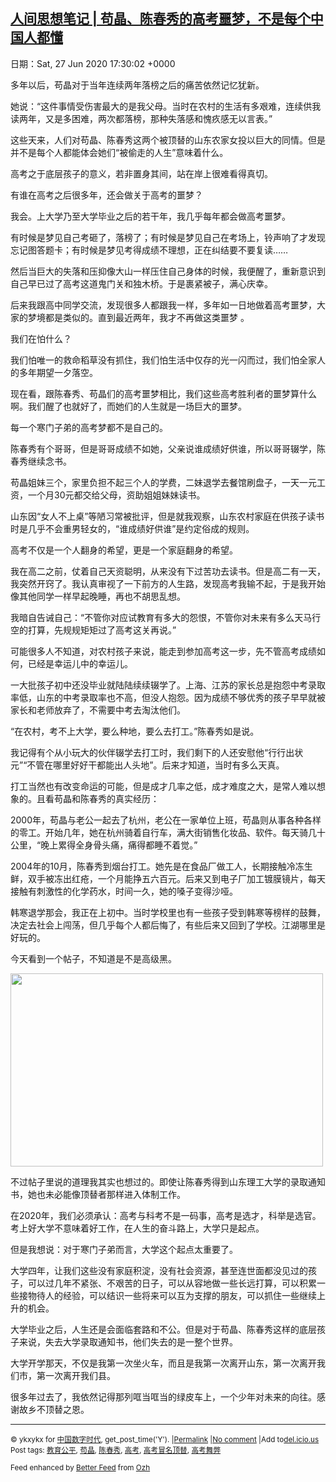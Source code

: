 [人间思想笔记 | 苟晶、陈春秀的高考噩梦，不是每个中国人都懂](https://chinadigitaltimes.net/chinese/2020/06/%e4%ba%ba%e9%97%b4%e6%80%9d%e6%83%b3%e7%ac%94%e8%ae%b0-%e8%8b%9f%e6%99%b6%e3%80%81%e9%99%88%e6%98%a5%e7%a7%80%e7%9a%84%e9%ab%98%e8%80%83%e5%99%a9%e6%a2%a6%ef%bc%8c%e4%b8%8d%e6%98%af%e6%af%8f/)
------
日期：Sat, 27 Jun 2020 17:30:02 +0000

<p>多年以后，苟晶对于当年连续两年落榜之后的痛苦依然记忆犹新。</p><p>她说：“这件事情受伤害最大的是我父母。当时在农村的生活有多艰难，连续供我读两年，又是多困难，两次都落榜，那种失落感和愧疚感无以言表。”</p><p>这些天来，人们对苟晶、陈春秀这两个被顶替的山东农家女投以巨大的同情。但是并不是每个人都能体会她们“被偷走的人生”意味着什么。</p><p>高考之于底层孩子的意义，若非置身其间，站在岸上很难看得真切。</p><p>有谁在高考之后很多年，还会做关于高考的噩梦？</p><p>我会。上大学乃至大学毕业之后的若干年，我几乎每年都会做高考噩梦。</p><p>有时候是梦见自己考砸了，落榜了；有时候是梦见自己在考场上，铃声响了才发现忘记图答题卡；有时候是梦见考得成绩不理想，正在纠结要不要复读……</p><p>然后当巨大的失落和压抑像大山一样压住自己身体的时候，我便醒了，重新意识到自己早已过了高考这道鬼门关和独木桥。于是裹紧被子，满心庆幸。</p><p>后来我跟高中同学交流，发现很多人都跟我一样，多年如一日地做着高考噩梦，大家的梦境都是类似的。直到最近两年，我才不再做这类噩梦 。</p><p>我们在怕什么？</p><p>我们怕唯一的救命稻草没有抓住，我们怕生活中仅存的光一闪而过，我们怕全家人的多年期望一夕落空。</p><p>现在看，跟陈春秀、苟晶们的高考噩梦相比，我们这些高考胜利者的噩梦算什么啊。我们醒了也就好了，而她们的人生就是一场巨大的噩梦。</p><p>每一个寒门子弟的高考梦都不是自己的。</p><p>陈春秀有个哥哥，但是哥哥成绩不如她，父亲说谁成绩好供谁，所以哥哥辍学，陈春秀继续念书。</p><p>苟晶姐妹三个，家里负担不起三个人的学费，二妹退学去餐馆刷盘子，一天一元工资，一个月30元都交给父母，资助姐姐妹妹读书。</p><p>山东因“女人不上桌”等陋习常被批评，但是就我观察，山东农村家庭在供孩子读书时是几乎不会重男轻女的，“谁成绩好供谁”是约定俗成的规则。</p><p>高考不仅是一个人翻身的希望，更是一个家庭翻身的希望。</p><p>我在高二之前，仗着自己天资聪明，从来没有下过苦功去读书。但是高二有一天，我突然开窍了。我认真审视了一下前方的人生路，发现高考我输不起，于是我开始像其他同学一样早起晚睡，再也不胡思乱想。</p><p>我暗自告诫自己：“不管你对应试教育有多大的怨恨，不管你对未来有多么天马行空的打算，先规规矩矩过了高考这关再说。”</p><p>可能很多人不知道，对农村孩子来说，能走到参加高考这一步，先不管高考成绩如何，已经是幸运儿中的幸运儿。</p><p>一大批孩子初中还没毕业就陆陆续续辍学了。上海、江苏的家长总是抱怨中考录取率低，山东的中考录取率也不高，但没人抱怨。因为成绩不够优秀的孩子早早就被家长和老师放弃了，不需要中考去淘汰他们。</p><p>“在农村，考不上大学，要么种地，要么去打工。”陈春秀如是说。</p><p>我记得有个从小玩大的伙伴辍学去打工时，我们剩下的人还安慰他“行行出状元”“不管在哪里好好干都能出人头地”。后来才知道，当时有多么天真。</p><p>打工当然也有改变命运的可能，但是成才几率之低，成才难度之大，是常人难以想象的。且看苟晶和陈春秀的真实经历：</p><p>2000年，苟晶与老公一起去了杭州，老公在一家单位上班，苟晶则从事各种各样的零工。开始几年，她在杭州骑着自行车，满大街销售化妆品、软件。每天骑几十公里，“晚上累得全身骨头痛，痛得都睡不着觉。”</p><p>2004年的10月，陈春秀到烟台打工。她先是在食品厂做工人，长期接触冷冻生鲜，双手被冻出红疮，一个月能挣五六百元。后来又到电子厂加工镀膜镜片，每天接触有刺激性的化学药水，时间一久，她的嗓子变得沙哑。</p><p>韩寒退学那会，我正在上初中。当时学校里也有一些孩子受到韩寒等榜样的鼓舞，决定去社会上闯荡，但几乎每个人都后悔了，有些后来又回到了学校。江湖哪里是好玩的。</p><p>今天看到一个帖子，不知道是不是高级黑。</p><p><img class="alignnone size-full wp-image-648512" src="https://chinadigitaltimes.net/chinese/files/2020/06/Screenshot-2020-06-27-at-12.10.00-e1593274213766.png" alt="" width="500" height="309" /></p><p>不过帖子里说的道理我其实也想过的。即使让陈春秀得到山东理工大学的录取通知书，她也未必能像顶替者那样进入体制工作。</p><p>在2020年，我们必须承认：高考与科考不是一码事，高考是选才，科举是选官。考上好大学不意味着好工作，在人生的奋斗路上，大学只是起点。</p><p>但是我想说：对于寒门子弟而言，大学这个起点太重要了。</p><p>大学四年，让我们这些没有家庭积淀，没有社会资源，甚至连世面都没见过的孩子，可以过几年不紧张、不艰苦的日子，可以从容地做一些长远打算，可以积累一些接物待人的经验，可以结识一些将来可以互为支撑的朋友，可以抓住一些继续上升的机会。</p><p>大学毕业之后，人生还是会面临套路和不公。但是对于苟晶、陈春秀这样的底层孩子来说，失去大学录取通知书，他们失去的是一整个世界。</p><p>大学开学那天，不仅是我第一次坐火车，而且是我第一次离开山东，第一次离开我们市，第一次离开我们县。</p><p>很多年过去了，我依然记得那列哐当哐当的绿皮车上，一个少年对未来的向往。感谢故乡不顶替之恩。</p><hr /><p><small>&copy; ykxykx for <a href="https://chinadigitaltimes.net/chinese">中国数字时代</a>, get_post_time('Y'). |<a href="https://chinadigitaltimes.net/chinese/2020/06/%e4%ba%ba%e9%97%b4%e6%80%9d%e6%83%b3%e7%ac%94%e8%ae%b0-%e8%8b%9f%e6%99%b6%e3%80%81%e9%99%88%e6%98%a5%e7%a7%80%e7%9a%84%e9%ab%98%e8%80%83%e5%99%a9%e6%a2%a6%ef%bc%8c%e4%b8%8d%e6%98%af%e6%af%8f/">Permalink</a> |<a href="https://chinadigitaltimes.net/chinese/2020/06/%e4%ba%ba%e9%97%b4%e6%80%9d%e6%83%b3%e7%ac%94%e8%ae%b0-%e8%8b%9f%e6%99%b6%e3%80%81%e9%99%88%e6%98%a5%e7%a7%80%e7%9a%84%e9%ab%98%e8%80%83%e5%99%a9%e6%a2%a6%ef%bc%8c%e4%b8%8d%e6%98%af%e6%af%8f/#comments">No comment</a> |Add to<a href="http://del.icio.us/post?url=https://chinadigitaltimes.net/chinese/2020/06/%e4%ba%ba%e9%97%b4%e6%80%9d%e6%83%b3%e7%ac%94%e8%ae%b0-%e8%8b%9f%e6%99%b6%e3%80%81%e9%99%88%e6%98%a5%e7%a7%80%e7%9a%84%e9%ab%98%e8%80%83%e5%99%a9%e6%a2%a6%ef%bc%8c%e4%b8%8d%e6%98%af%e6%af%8f/&amp;title=人间思想笔记 | 苟晶、陈春秀的高考噩梦，不是每个中国人都懂">del.icio.us</a><br/>Post tags: <a href="https://chinadigitaltimes.net/chinese/tag/%e6%95%99%e8%82%b2%e5%85%ac%e5%b9%b3/" rel="tag">教育公平</a>, <a href="https://chinadigitaltimes.net/chinese/tag/%e8%8b%9f%e6%99%b6/" rel="tag">苟晶</a>, <a href="https://chinadigitaltimes.net/chinese/tag/%e9%99%88%e6%98%a5%e7%a7%80/" rel="tag">陈春秀</a>, <a href="https://chinadigitaltimes.net/chinese/tag/%e9%ab%98%e8%80%83/" rel="tag">高考</a>, <a href="https://chinadigitaltimes.net/chinese/tag/%e9%ab%98%e8%80%83%e5%86%92%e5%90%8d%e9%a1%b6%e6%9b%bf/" rel="tag">高考冒名顶替</a>, <a href="https://chinadigitaltimes.net/chinese/tag/%e9%ab%98%e8%80%83%e8%88%9e%e5%bc%8a/" rel="tag">高考舞弊</a><br/></small></p><p><small>Feed enhanced by <a href='http://planetozh.com/blog/my-projects/wordpress-plugin-better-feed-rss/'>Better Feed</a> from  <a href='http://planetozh.com/blog/'>Ozh</a></small></p>
